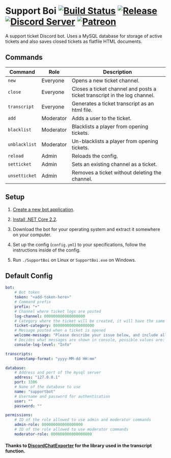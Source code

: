 # Support Boi [![Build Status](http://95.217.45.17:8080/job/SupportBoi/job/master/badge/icon)](http://95.217.45.17:8080/blue/organizations/jenkins/SupportBoi/activity) [![Release](https://img.shields.io/github/release/KarlofDuty/SupportBoi.svg)](https://github.com/KarlOfDuty/SupportBoi/releases) [![Discord Server](https://img.shields.io/discord/430468637183442945.svg?label=discord)](https://discord.gg/C5qMvkj) [![Patreon](https://img.shields.io/badge/patreon-donate-orange.svg)](https://patreon.com/karlofduty)

A support ticket Discord bot. Uses a MySQL database for storage of active tickets and also saves closed tickets as flatfile HTML documents.

## Commands

| Command | Role | Description |
|--- |--- |---- |
| `new` | Everyone | Opens a new ticket channel. |
| `close` | Everyone | Closes a ticket channel and posts a ticket transcript in the log channel. |
| `transcript` | Everyone | Generates a ticket transcript as an html file. |
| `add` | Moderator | Adds a user to the ticket. |
| `blacklist` | Moderator | Blacklists a player from opening tickets. |
| `unblacklist` | Moderator | Un-blacklists a player from opening tickets. |
| `reload` | Admin | Reloads the config. |
| `setticket` | Admin | Sets an existing channel as a ticket. |
| `unsetticket` | Admin | Removes a ticket without deleting the channel. |

## Setup

 1. [Create a new bot application](https://discordapp.com/developers/applications/).

 2. [Install .NET Core 2.2](https://dotnet.microsoft.com/download/dotnet-core/2.2).

 3. Download the bot for your operating system and extract it somewhere on your computer.

 4. Set up the config (`config.yml`) to your specifications, follow the instructions inside of the config.

 5. Run `./SupportBoi` on Linux or `SupportBoi.exe` on Windows.

## Default Config

```yaml
bot:
    # Bot token
    token: "<add-token-here>"
    # Command prefix
    prefix: "+"
    # Channel where ticket logs are posted
    log-channel: 000000000000000000
    # Category where the ticket will be created, it will have the same permissions of that ticket plus read permissions for the user opening the ticket
    ticket-category: 000000000000000000
    # Message posted when a ticket is opened
    welcome-message: "Please describe your issue below, and include all information needed for us to take action, such as coordinates, in-game names and screenshots/chat logs."
    # Decides what messages are shown in console, possible values are: Critical, Error, Warning, Info, Debug
    console-log-level: "Info"

transcripts:
    timestamp-format: "yyyy-MM-dd HH:mm"

database:
    # Address and port of the mysql server
    address: "127.0.0.1"
    port: 3306
    # Name of the database to use
    name: "supportbot"
    # Username and password for authentication
    user: ""
    password: ""

permissions:
    # ID of the role allowed to use admin and moderator commands
    admin-role: 000000000000000000
    # ID of the role allowed to use moderator commands
    moderator-role: 000000000000000000
```

#### Thanks to [DiscordChatExporter](https://github.com/Tyrrrz/DiscordChatExporter) for the library used in the transcript function.
